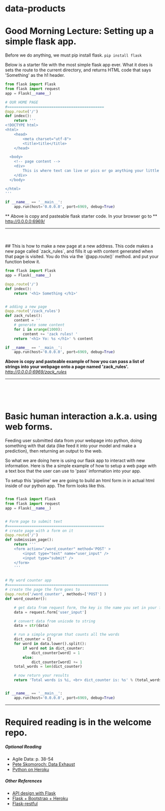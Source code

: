 data-products
=============

# Good Morning Lecture:  Setting up a simple flask app.
Before we do anything, we must pip install flask. `pip install flask`  

Below is a starter file with the most simple flask app ever. What it does is sets the route to the current directory, and returns HTML code that says 'Something' as the h1 header.

```python
from flask import Flask
from flask import request
app = Flask(__name__)

# OUR HOME PAGE
#============================================
@app.route('/')
def index():
    return '''
<!DOCTYPE html>
<html>
    <head>
        <meta charset="utf-8">
        <title>title</title>
    </head>

  <body>
    <!-- page content -->
    <div>
        This is where text can live or pics or go anything your little heart wishes to be done.
    </div>
  </body>

</html>
'''

if __name__ == '__main__':
    app.run(host='0.0.0.0', port=6969, debug=True)

```
** Above is copy and pasteable flask starter code. In your browser go to **    http://0.0.0.0:6969/

---

<br>
<br>
## This is how to make a new page at a new address.
This code makes a new page called `zack_rules`, and fills it up with content generated when that page is visited.
You do this via the `@app.route()` method.  and put your function below it.  

```python
from flask import Flask
app = Flask(__name__)

@app.route('/')
def index():
    return '<h1> Something </h1>'


# adding a new page
@app.route('/zack_rules')
def zack_rules():
    content = ''
    # generate some content
    for i in xrange(1000):
        content += 'zack rules! '
    return '<h1> Yo: %s </h1>' % content

if __name__ == '__main__':
    app.run(host='0.0.0.0', port=6969, debug=True)
```
**Above is copy and pasteable example of how you can pass a list of strings into your webpage onto a page named 'zack_rules'.**
*http://0.0.0.0:6969/zack_rules*

---
<br>
<br>
<br>


# Basic human interaction a.k.a. using web forms.
Feeding user submitted data from your webpage into python, doing something with that data (like feed it into your model and make a prediction), then returning an output to the web.

So what we are doing here is using our flask app to interact with new information.  Here is the a simple example of how to setup a web page with a text box that the user can use to 'pass' information into your app.

To setup this 'pipeline' we are going to  build an html form in in actual html inside of our python app.  The form looks like this.  

```python

from flask import Flask
from flask import request
app = Flask(__name__)


# Form page to submit text
#============================================
# create page with a form on it
@app.route('/')
def submission_page():
    return '''
    <form action="/word_counter" method='POST' >
        <input type="text" name="user_input" />
        <input type="submit" />
    </form>
    '''


# My word counter app
#==============================================
# create the page the form goes to
@app.route('/word_counter', methods=['POST'] )
def word_counter():

    # get data from request form, the key is the name you set in your form
    data = request.form['user_input']

    # convert data from unicode to string
    data = str(data)

    # run a simple program that counts all the words
    dict_counter = {}
    for word in data.lower().split():
        if word not in dict_counter:
            dict_counter[word] = 1
        else:
            dict_counter[word] += 1
    total_words = len(dict_counter)

    # now return your results
    return 'Total words is %i, <br> dict_counter is: %s' % (total_words, dict_counter)


if __name__ == '__main__':
    app.run(host='0.0.0.0', port=6969, debug=True)

```

---

# Required reading is in the welcome repo.  

##### Optional Reading

* Agile Data: p. 38-54
* [Pete Skomoroch: Data Exhaust](http://www.slideshare.net/pskomoroch/distilling-data-exhaust)
* [Python on Heroku](https://devcenter.heroku.com/articles/getting-started-with-python)


##### Other References

* [API design with Flask](http://blog.luisrei.com/articles/rest.html)
* [Flask + Bootstrap + Heroku](http://ryaneshea.com/lightweight-python-apps-with-flask-twitter-bootstrap-and-heroku)
* [Flask-restful](http://blog.miguelgrinberg.com/post/designing-a-restful-api-using-flask-restful)
